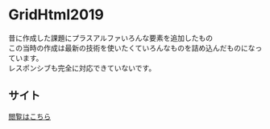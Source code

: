 # GridHtml2019
昔に作成した課題にプラスアルファいろんな要素を追加したもの  
この当時の作成は最新の技術を使いたくていろんなものを詰め込んだものになっています。  
レスポンシブも完全に対応できていないです。  

## サイト  
[閲覧はこちら](https://slimelab060.github.io/GridHtml2019/)
